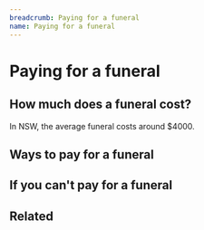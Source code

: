 ```yaml
---
breadcrumb: Paying for a funeral
name: Paying for a funeral
---
```

# Paying for a funeral

## How much does a funeral cost?

In NSW, the average funeral costs around $4000. 

## Ways to pay for a funeral

## If you can't pay for a funeral

## Related

